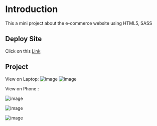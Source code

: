 # Introduction
This a mini project about the e-commerce website using HTML5, SASS

## Deploy Site
Click on this [Link](https://e-commerce-furnit.netlify.app/)

## Project
View on Laptop:
![image](https://github.com/TranAnh022/integrify-fs17-week1/assets/63698770/1cd2d222-a7e6-4e76-8b23-d47096383a13)
![image](https://github.com/TranAnh022/integrify-fs17-week1/assets/63698770/ad8dca1e-92f3-4ddb-b36c-aee6934f0467)


View on Phone :

![image](https://github.com/TranAnh022/integrify-fs17-week1/assets/63698770/71ff750b-9bfa-476c-9878-293be8e031dc)

![image](https://github.com/TranAnh022/integrify-fs17-week1/assets/63698770/505c81b6-5224-4081-9a29-f7041381ae01)

![image](https://github.com/TranAnh022/integrify-fs17-week1/assets/63698770/c3feb211-2751-4f93-ab3c-4af8dccfe605)